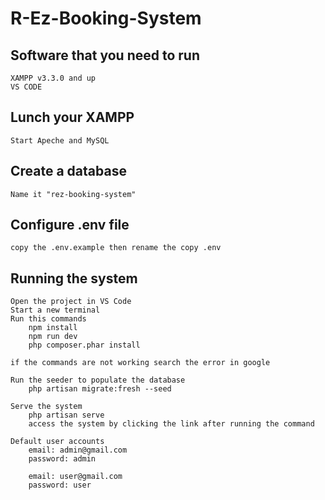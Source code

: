 # R-Ez-Booking-System

## Software that you need to run
    XAMPP v3.3.0 and up
    VS CODE

## Lunch your XAMPP
    Start Apeche and MySQL

## Create a database 
    Name it "rez-booking-system"

## Configure .env file
    copy the .env.example then rename the copy .env

## Running the system
    Open the project in VS Code
    Start a new terminal
    Run this commands
        npm install
        npm run dev 
        php composer.phar install

    if the commands are not working search the error in google
    
    Run the seeder to populate the database
        php artisan migrate:fresh --seed
        
    Serve the system
        php artisan serve
        access the system by clicking the link after running the command

    Default user accounts
        email: admin@gmail.com
        password: admin 
        
        email: user@gmail.com
        password: user
        
